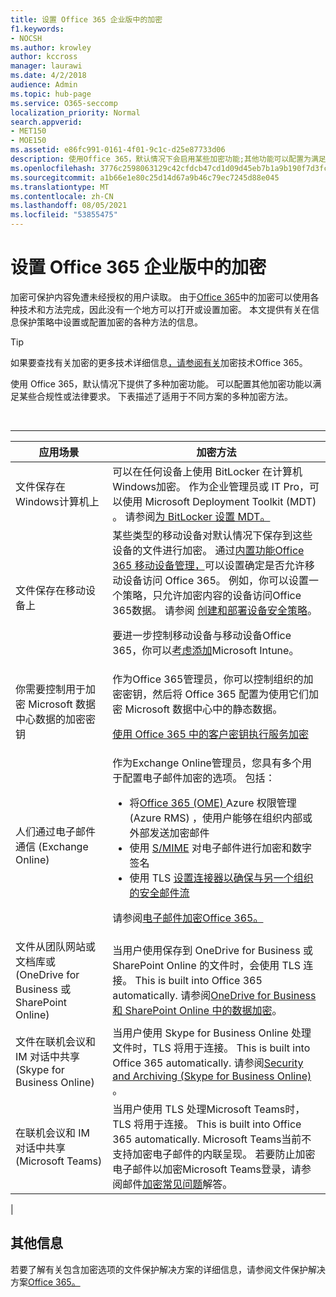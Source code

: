 ```yaml
---
title: 设置 Office 365 企业版中的加密
f1.keywords:
- NOCSH
ms.author: krowley
author: kccross
manager: laurawi
ms.date: 4/2/2018
audience: Admin
ms.topic: hub-page
ms.service: O365-seccomp
localization_priority: Normal
search.appverid:
- MET150
- MOE150
ms.assetid: e86fc991-0161-4f01-9c1c-d25e87733d06
description: 使用Office 365，默认情况下会启用某些加密功能;其他功能可以配置为满足某些合规性或法律要求。
ms.openlocfilehash: 3776c2598063129c42cfdcb47cd1d09d45eb7b1a9b190f7d3fc040305c242729
ms.sourcegitcommit: a1b66e1e80c25d14d67a9b46c79ec7245d88e045
ms.translationtype: MT
ms.contentlocale: zh-CN
ms.lasthandoff: 08/05/2021
ms.locfileid: "53855475"
---
```

# <a name="set-up-encryption-in-office-365-enterprise"></a>设置 Office 365 企业版中的加密

加密可保护内容免遭未经授权的用户读取。 由于[Office 365](encryption.md)中的加密可以使用各种技术和方法完成，因此没有一个地方可以打开或设置加密。 本文提供有关在信息保护策略中设置或配置加密的各种方法的信息。

> [!TIP]
> 如果要查找有关加密的更多技术详细信息[，请参阅有关](technical-reference-details-about-encryption.md)加密技术Office 365。

使用 Office 365，默认情况下提供了多种加密功能。 可以配置其他加密功能以满足某些合规性或法律要求。 下表描述了适用于不同方案的多种加密方法。

<br>

****

|应用场景|加密方法|
|---|---|
|文件保存在Windows计算机上|可以在任何设备上使用 BitLocker 在计算机Windows加密。 作为企业管理员或 IT Pro，可以使用 Microsoft Deployment Toolkit (MDT) 。 请参阅[为 BitLocker 设置 MDT。](/windows/deployment/deploy-windows-mdt/set-up-mdt-for-bitlocker)|
|文件保存在移动设备上|某些类型的移动设备对默认情况下保存到这些设备的文件进行加密。 通过[内置功能Office 365 移动设备管理，](https://support.microsoft.com/office/capabilities-of-built-in-mobile-device-management-for-microsoft-365-a1da44e5-7475-4992-be91-9ccec25905b0)可以设置确定是否允许移动设备访问 Office 365。 例如，你可以设置一个策略，只允许加密内容的设备访问Office 365数据。 请参阅 [创建和部署设备安全策略](https://support.microsoft.com/office/create-and-deploy-device-security-policies-d310f556-8bfb-497b-9bd7-fe3c36ea2fd6)。 <p> 要进一步控制移动设备与移动设备Office 365，你可以[考虑添加](/mem/intune/fundamentals/setup-steps)Microsoft Intune。|
|你需要控制用于加密 Microsoft 数据中心数据的加密密钥|作为Office 365管理员，你可以控制组织的加密密钥，然后将 Office 365 配置为使用它们加密 Microsoft 数据中心中的静态数据。 <p> [使用 Office 365 中的客户密钥执行服务加密](customer-key-overview.md)|
|人们通过电子邮件通信 (Exchange Online) |作为Exchange Online管理员，您具有多个用于配置电子邮件加密的选项。 包括： <ul><li>将[Office 365 (OME) ](set-up-new-message-encryption-capabilities.md) Azure 权限管理 (Azure RMS) ，使用户能够在组织内部或外部发送加密邮件</li><li>使用 [S/MIME](/exchange/security-and-compliance/smime-exo/smime-exo) 对电子邮件进行加密和数字签名</li><li>使用 TLS [设置连接器以确保与另一个组织的安全邮件流](/exchange/mail-flow-best-practices/use-connectors-to-configure-mail-flow/set-up-connectors-for-secure-mail-flow-with-a-partner)</li></ul> <p> 请参阅[电子邮件加密Office 365。](./email-encryption.md)|
|文件从团队网站或文档库或 (OneDrive for Business 或 SharePoint Online) |当用户使用保存到 OneDrive for Business 或 SharePoint Online 的文件时，会使用 TLS 连接。 This is built into Office 365 automatically. 请参阅[OneDrive for Business 和 SharePoint Online 中的数据加密](./data-encryption-in-odb-and-spo.md)。|
|文件在联机会议和 IM 对话中共享 (Skype for Business Online) |当用户使用 Skype for Business Online 处理文件时，TLS 将用于连接。 This is built into Office 365 automatically. 请参阅[Security and Archiving (Skype for Business Online) ](/office365/servicedescriptions/skype-for-business-online-service-description/skype-for-business-online-features)。|
|在联机会议和 IM 对话中共享 (Microsoft Teams) |当用户使用 TLS 处理Microsoft Teams时，TLS 将用于连接。 This is built into Office 365 automatically. Microsoft Teams当前不支持加密电子邮件的内联呈现。 若要防止加密电子邮件以加密Microsoft Teams登录，请参阅邮件[加密常见问题](./ome-faq.yml#can-i-automatically-remove-encryption-on-incoming-and-outgoing-mail-)解答。|
|

## <a name="additional-information"></a>其他信息

若要了解有关包含加密选项的文件保护解决方案的详细信息，请参阅文件保护解决方案[Office 365。](https://www.microsoft.com/download/details.aspx?id=55523)
